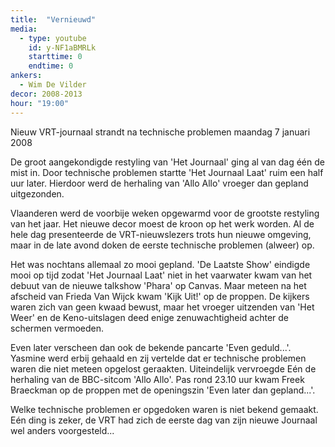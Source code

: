 ```yaml
---
title:  "Vernieuwd"
media:
  - type: youtube
    id: y-NF1aBMRLk
    starttime: 0
    endtime: 0
ankers:
  - Wim De Vilder
decor: 2008-2013
hour: "19:00"
---
```


Nieuw VRT-journaal strandt na technische problemen
maandag 7 januari 2008

De groot aangekondigde restyling van 'Het Journaal' ging al van dag één de mist in. Door technische problemen startte 'Het Journaal Laat' ruim een half uur later. Hierdoor werd de herhaling van 'Allo Allo' vroeger dan gepland uitgezonden.

Vlaanderen werd de voorbije weken opgewarmd voor de grootste restyling van het jaar. Het nieuwe decor moest de kroon op het werk worden. Al de hele dag presenteerde de VRT-nieuwslezers trots hun nieuwe omgeving, maar in de late avond doken de eerste technische problemen (alweer) op.

Het was nochtans allemaal zo mooi gepland. 'De Laatste Show' eindigde mooi op tijd zodat 'Het Journaal Laat' niet in het vaarwater kwam van het debuut van de nieuwe talkshow 'Phara' op Canvas. Maar meteen na het afscheid van Frieda Van Wijck kwam 'Kijk Uit!' op de proppen. De kijkers waren zich van geen kwaad bewust, maar het vroeger uitzenden van 'Het Weer' en de Keno-uitslagen deed enige zenuwachtigheid achter de schermen vermoeden.

Even later verscheen dan ook de bekende pancarte 'Even geduld...'. Yasmine werd erbij gehaald en zij vertelde dat er technische problemen waren die niet meteen opgelost geraakten. Uiteindelijk vervroegde Eén de herhaling van de BBC-sitcom 'Allo Allo'. Pas rond 23.10 uur kwam Freek Braeckman op de proppen met de openingszin 'Even later dan gepland...'.

Welke technische problemen er opgedoken waren is niet bekend gemaakt. Eén ding is zeker, de VRT had zich de eerste dag van zijn nieuwe Journaal wel anders voorgesteld...

